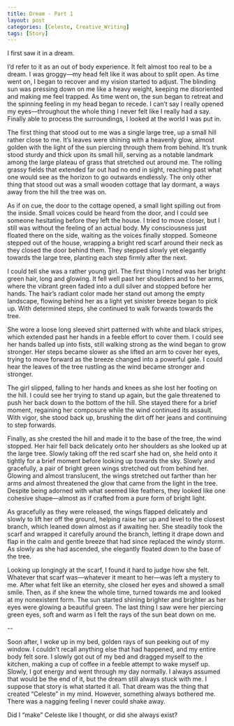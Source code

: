 ```yaml
---
title: Dream - Part 1
layout: post
categories: [Celeste, Creative_Writing]
tags: [Story]
---
```

I first saw it in a dream.

I’d refer to it as an out of body experience. It felt almost too real to be a dream. I was groggy—my head felt like it was about to split open. As time went on, I began to recover and my vision started to adjust. The blinding sun was pressing down on me like a heavy weight, keeping me disoriented and making me feel trapped. As time went on, the sun began to retreat and the spinning feeling in my head began to recede. I can’t say I really opened my eyes—throughout the whole thing I never felt like I really had a say. Finally able to process the surroundings, I looked at the world I was put in.

The first thing that stood out to me was a single large tree, up a small hill rather close to me. It’s leaves were shining with a heavenly glow, almost golden with the light of the sun piercing through them from behind. It’s trunk stood sturdy and thick upon its small hill, serving as a notable landmark among the large plateau of grass that stretched out around me. The rolling grassy fields that extended far out had no end in sight, reaching past what one would see as the horizon to go outwards endlessly. The only other thing that stood out was a small wooden cottage that lay dormant, a ways away from the hill the tree was on.

As if on cue, the door to the cottage opened, a small light spilling out from the inside. Small voices could be heard from the door, and I could see someone hesitating before they left the house. I tried to move closer, but I still was without the feeling of an actual body. My consciousness just floated there on the side, waiting as the voices finally stopped. Someone stepped out of the house, wrapping a bright red scarf around their neck as they closed the door behind them. They stepped slowly yet elegantly towards the large tree, planting each step firmly after the next.

I could tell she was a rather young girl. The first thing I noted was her bright green hair, long and glowing. It fell well past her shoulders and to her arms, where the vibrant green faded into a dull silver and stopped before her hands. The hair’s radiant color made her stand out among the empty landscape, flowing behind her as a light yet sinister breeze began to pick up. With determined steps, she continued to walk forwards towards the tree.

She wore a loose long sleeved shirt patterned with white and black stripes, which extended past her hands in a feeble effort to cover them. I could see her hands balled up into fists, still walking strong as the wind began to grow stronger. Her steps became slower as she lifted an arm to cover her eyes, trying to move forward as the breeze changed into a powerful gale. I could hear the leaves of the tree rustling as the wind became stronger and stronger.

The girl slipped, falling to her hands and knees as she lost her footing on the hill. I could see her trying to stand up again, but the gale threatened to push her back down to the bottom of the hill. She stayed there for a brief moment, regaining her composure while the wind continued its assault. With vigor, she stood back up, brushing the dirt off her jeans and continuing to step forwards.

Finally, as she crested the hill and made it to the base of the tree, the wind stopped. Her hair fell back delicately onto her shoulders as she looked up at the large tree. Slowly taking off the red scarf she had on, she held onto it tightly for a brief moment before looking up towards the sky. Slowly and gracefully, a pair of bright green wings stretched out from behind her. Glowing and almost translucent, the wings stretched out farther than her arms and almost threatened the glow that came from the light in the tree. Despite being adorned with what seemed like feathers, they looked like one cohesive shape—almost as if crafted from a pure form of bright light.

As gracefully as they were released, the wings flapped delicately and slowly to lift her off the ground, helping raise her up and level to the closest branch, which leaned down almost as if awaiting her. She steadily took the scarf and wrapped it carefully around the branch, letting it drape down and flap in the calm and gentle breeze that had since replaced the windy storm. As slowly as she had ascended, she elegantly floated down to the base of the tree.

Looking up longingly at the scarf, I found it hard to judge how she felt. Whatever that scarf was—whatever it meant to her—was left a mystery to me. After what felt like an eternity, she closed her eyes and showed a small smile. Then, as if she knew the whole time, turned towards me and looked at my nonexistent form. The sun started shining brighter and brighter as her eyes were glowing a beautiful green. The last thing I saw were her piercing green eyes, soft and warm as I felt the rays of the sun beat down on me.

--

Soon after, I woke up in my bed, golden rays of sun peeking out of my window. I couldn’t recall anything else that had happened, and my entire body felt sore. I slowly got out of my bed and dragged myself to the kitchen, making a cup of coffee in a feeble attempt to wake myself up. Slowly, I got energy and went through my day normally. I always assumed that would be the end of it, but the dream still always stuck with me. I suppose that story is what started it all. That dream was the thing that created “Celeste” in my mind. However, something always bothered me. There was a nagging feeling I never could shake away.

Did I “make” Celeste like I thought, or did she always exist?
